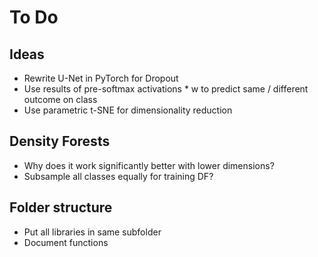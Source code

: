 # To Do

## Ideas
- Rewrite U-Net in PyTorch for Dropout
- Use results of pre-softmax activations * w to predict same / different outcome on class
- Use parametric t-SNE for dimensionality reduction

## Density Forests
- Why does it work significantly better with lower dimensions?
- Subsample all classes equally for training DF?

## Folder structure
- Put all libraries in same subfolder
- Document functions